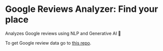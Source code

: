 # Google Reviews Analyzer: Find your place

Analyzes Google reviews using NLP and Generative AI 🫣

To get Google review data
go to [this repo](https://github.com/eliagonzalezmolina/google-maps-reviews-scraper).
